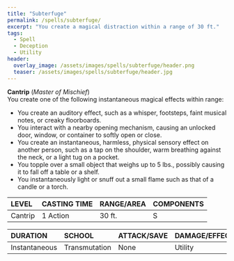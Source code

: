 ```yaml
---
title: "Subterfuge"
permalink: /spells/subterfuge/
excerpt: "You create a magical distraction within a range of 30 ft."
tags:
  - Spell
  - Deception
  - Utility
header:
  overlay_image: /assets/images/spells/subterfuge/header.png
  teaser: /assets/images/spells/subterfuge/header.jpg
---
```


**Cantrip** (*Master of Mischief*) \
You create one of the following instantaneous magical effects within range:
- You create an auditory effect, such as a whisper, footsteps, faint musical notes, or creaky floorboards.
- You interact with a nearby opening mechanism, causing an unlocked door, window, or container to softly open or close.
- You create an instantaneous, harmless, physical sensory effect on another person, such as a tap on the shoulder, warm breathing against the neck, or a light tug on a pocket.
- You topple over a small object that weighs up to 5 lbs., possibly causing it to fall off a table or a shelf.
- You instantaneously light or snuff out a small flame such as that of a candle or a torch.

| LEVEL          | CASTING TIME   | RANGE/AREA     | COMPONENTS     |
| :------------- | :------------- | :------------- | :------------- |
| Cantrip        | 1 Action       | 30 ft.         | S              |

| DURATION       | SCHOOL         | ATTACK/SAVE    | DAMAGE/EFFECT  |
| :------------- | :------------- | :------------- | :------------- |
| Instantaneous  | Transmutation  | None           | Utility        |
